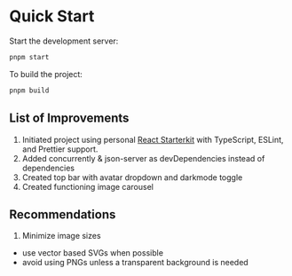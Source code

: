 # Quick Start

Start the development server:

```bash
pnpm start
```

To build the project:

```bash
pnpm build
```

## List of Improvements

1. Initiated project using personal [React Starterkit](https://www.npmjs.com/package/@nunuu/react-starterkit) with TypeScript, ESLint, and Prettier support.
2. Added concurrently & json-server as devDependencies instead of dependencies
3. Created top bar with avatar dropdown and darkmode toggle
4. Created functioning image carousel

## Recommendations

1. Minimize image sizes

- use vector based SVGs when possible
- avoid using PNGs unless a transparent background is needed
